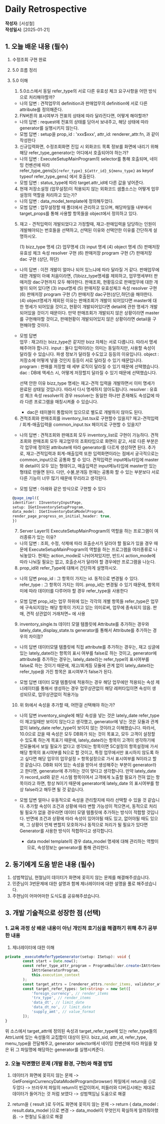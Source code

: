 # Daily Retrospective  
**작성자**: [서성철]  
**작성일시**: [2025-01-21]

## 1. 오늘 배운 내용 (필수)  

1. 수정조회 구현 완료
2. 5.0 흐름 정리 
3. 5.0 이해

    1) 5.0소스에서 동일 refer_type의 서로 다른 유효성 체크 요구사항을 어떤 방식으로 처리해야할까?
     - 나의 답변 : 견적업무의 definition과 판매업무의 definition에 서로 다른 attribute를 정의해준다.


    2) FN버튼의 표시여부가 전표의 상태에 따라 달라진다면, 어떻게 해야할까?
     - 나의 답변 : request에 전표의 상태를 담아서 보내주고, 해당 상태에 따라 generator를 실행시키지 않는다.
     - 모범 답변 : setup을 prop_id : 'xxx$xxx', attr_id: renderer_attr.fn, 과 같이 작성한다


    3) 신규입력화면, 수정조회화면 진입 시 외화코드 목록 정보를 화면에 내리기 위해 해당 refer_type_generator는 어디에서 호출되어야 하는가?
     - 나의 답변 : ExecuteSetupMainProgram의 selector를 통해 호출되며,
                  네이밍 컨벤션에 따라 refer_type_gens[`${refer_type}_${attr_id}_${menu_type}` as keyof typeof refer_type_gens] 에서 호출된다.
     - 모범 답변 : status_type에 따라 target.attr_id에 다른 값을 넣어준다.


    4) 현재 저장소설정 (업무설정)이 적용되지 않는 외화코드 샘플소스는 어떻게 업무설정의 역할을 처리하고 있는가?
     - 나의 답변 : data_model_template에 정의해두었다.
     - 모범 답변 : 업무설정할 때 폴더에서 관리하고 있으며, 해당파일들 내부에서 target_props를 통해 사용할 항목들을 object에서 정의하고 있다.

    
    5) 재고 - 견적입력이 개발되었다고 가정할때, 재고-판매입력을 담당하는 인원이 개발해야되는 번호들을 선택하고,  선택된 이유와 선택안한 이유를 간단하게 설명하시오.

        (1) bizz_type 명세
        (2) 업무명세
        (3) input 명세
        (4) object 명세
        (5) 판매저장 유효성 체크 속성 resolver 구현
        (6) 판매저장 program 구현
        (7) 판매저장 dac 구현 (상단, 하단)

     - 나의 답변 : 이전 개발이 얼마나 되어 있느냐에 따라 달라질 거 같다.
        판매업무에 대한 개발이 아예 처음이라면, (1)bizz_type명세를 제외하고, 업무명세부터 판매저장 dac구현까지 모두 해야한다.
        판매조회, 현황등으로 판매업무에 대한 개발이 되어 있다면 
        (3) input명세 
        (5) 판매저장 유효성체크 속성 resolver 구현
        (6) 판매저장 program 구현
        (7) 판매저장 dac구현(상단,하단)을 해야한다.
        (4) object명세가 제외된 이유는 판매조회가 개발이 되어있다면 master에 대한 명세가 되어있을 것이고, 현황이 개발되어있다면 detail에 관한 명세가 개발되어있을 것이기 때문이다.
        만약 판매조회가 개발되지 않은 상황이라면 master를 구현해야할 것이고, 판매현황이 개발되어있지 않은 상황이라면 detail을 구현해야할 것이다.

     - 모범 답변  
        업무 : 재고라는 bizz_type은 같지만 bizz 자체는 서로 다릅니다. 따라서 명세해주어야 합니다.
        input : 둘다 입력이라는 의미는 동일하지만, 사용할 속성이 달라질 수 있습니다. 파생 정보가 달라질 수도있고 등등의 이유입니다.
        object : 저장소에 어떻게 넣을 것인지 등등이 서로 달라질 수 있기 때문입니다.
        program : 판매를 저장할 때 세부 로직이 달라질 수 있기 때문에 선택했습니다.
        dac : DB에 액세스 시, 어떻게 저장할지 달라질 수 있기 때문에 선택했습니다.

        선택 안한 이유
        bizz_type 명세는 재고-견적 입력을 개발하면서 이미 명세가 완료된 상태일 것입니다.
        따라서 다시 명세하지 않아도됩니다.
        resolver : 유효성 체크 속성 resolver의 경우 resolver는 동일한 하나만 존재해도 속성값에 따라 다른 프로그램을 매칭시켜줄 수 있습니다.

        + dac은 테이블이 통합되어 있으므로 별도로 개발하지 않아도 된다.

    
    6) 견적조회와 판매조회를 inventory_list.tsx로 구현할수 있을지? 재고-견적입력 / 회계-매출입력을 common_input.tsx 페이지로 구현할 수 있을지?

     - 나의 답변 : 견적조회와 판매조회 모두 inventory_list로 구현이 가능하다.
        견적조회와 판매조회 모두 재고업무의 조회타입으로 화면이 같고, 서로 다른 부분은 각 업무에 정의된 attribute에 따라 generator를 다르게 생성하면 된다.
        추가로, 재고-견적입력과 회계-매출입력 또한 입력화면이라는 점에서 궁극적으로는 common_input으로 공통화 할 수 있다.
        견적입력은 input메뉴타입에 master와 detail이 모두 있는 형태이고, 매출입력은 input메뉴타입에 master만 있는 형태로 만들면 된다.
        다만, 수불,분개등 현재는 공통화 할 수 있는 부분보다 서로 다른 기능이 너무 많기 때문에 무리라고 생각된다.

     - 모범 답변 : 아래와 같은 방식으로 구현할 수 있다
     ```ts
     @page_impl({
     identifier: IInventoryInputPage,
     setup: IGetInventorySetupProgram,
     data_model: IGetInventoryDataModelProgram,
     render_page_progress_on_initial_header: true,
     })
     ```


    7) Server Layer의 ExecuteSetupMainProgram의 역할을 하는 프로그램이 여러종류가 있는 이유?
     - 나의 답변 : 조회, 수정, 삭제에 따라 호출순서가 달라야 할 필요가 있을 경우 때문에 ExecuteSetupMainProgram의 역할을 하는 프로그램을 여러종류로 나눠놓았다.
                  현재는 action_mode로 나뉘어져있지만, 반드시 action_mode에 따라 나눠질 필요는 없고, 호출순서가 달라야 할 경우에만 프로그램을 나눈다.

    
    8) prop_id와 refer_Type에 대해서 간단하게 설명하시오.

     - 나의 답변
        prop_id : 그 항목이 가지는 id. 동적으로 변경될 수 있다.
        refer_type : 그 항목이 가지는 의미. prop_id는 변경될 수 있기 때문에, 항목의미에 따라 데이터를 다루어야 할 경우 refer_type을 사용한다

     - 모범 답변 
        prop_id는 업무 하위에 있는 각각의 개별 항목들
        refer_type은 업무에 구속되지않는 해당 항목이 가지고 있는 의미로써, 업무에 종속되지 않음.
        판매, 견적 상관없이 거래처면~ 에 사용

    
    9) inventory_single.ts 데이터 모델 템플릿에 Attribute를 추가하는 경우와 lately_date_display_state.ts  generator를 통해서 Attribute를 추가하는 경우의 차이점?
    
     - 나의 답변 
        데이터모델 템플릿에 직접 attribute를 추가하는 경우는, 재고 싱글에 있는 lately_date라는 항목의 표시 여부를 false로 하는 것이고,
        generator에 attribute를 추가하는 경우는, lately_date라는 refer_type의 표시여부를 false로 하는 것이기 때문에, 재고/회계등 모듈에 관계 없이 lately_date라는  refer_type을 가진 항목은 표시여부가 false가 된다.
    
     - 모범 답변 
        데이터 모델 템플릿에 적용하는 경우 해당 업무에만 적용되는 속성
        제너레이터를 통해서 생성하는 경우 업무상관없이 해당 레퍼타입이면 속성이 생성되므로, 업무상관없이 적용가능

    
    10) 위 9)에서 속성을 추가할 때, 어떤걸 선택해야 하는가?
     
      - 나의 답변
         inventory_single에 해당 속성을 넣는 것은 lately_date refer_type이 재고일때만 보이지 않는다고 생각했고, generator에 넣는 것은 모듈과 관계없이 lately_date refer_type이 보이지 않는 것이라고 이해했습니다.
         따라서, 10.0으로 갔을 때 속성은 모두 DB화가 되는 것이 목표고, 모두 고객이 설정할 수 있도록 하는게 목표기 때문에, lately_date라는 항목이 고객이 생각하기에 전모듈에서 보일 필요가 없다고 생각되는 항목이면
         SC설정의 항목설정에 가서 해당 항목의 표시여부를 N으로 할 것이고, 특정 업무에서만 표시하지 않도록 하고 싶다면 해당 업무의 업무설정 > 항목설정으로 가서 표시여부를 N이라고 할 것 같습니다.
         DB화 되어 있는 속성을 받아서 생성해주는 부분이 generator라고 한다면, generator에 추가하는 것이 맞다고 생각합니다.
         만약 lately_date가 record_sid와 같은 시스템 항목이여서 고객에게 노출할 필요가 전혀 없는 항목이라고 하면, 항상 N이기 때문에 generator에 lately_date 의   표시여부를 항상 false라고 해두면 될 것 같습니다.

      - 모범 답변
         얼마나 유동적으로 속성을 관리할지에 따라 선택할 수 있을 것 같습니다.
         추가할 속성이 조건과 상황에 따라 변할 가능성이 적으면서, 동적으로 처리될 필요가 없을 경우라면 데이터 모델 템플릿에 추가하는 방식이 적합할 것입니다.
         반면에 조건과 상황에 따라 속성이 있어야될 때도 있고, 없어야될 때도 있으며, 그 상황이 언제 변할지 모호하거나 동적으로 처리가 될 필요가 있다면 Generator를 사용한  방식이 적합하다고 생각합니다.
         
         + data model template의 경우 data_model 명세에 대해 관리하는 역할이므로, 속성정보는 generator를 통해 관리한다.



## 2. 동기에게 도움 받은 내용 (필수)
1. 성범책임님, 현철님이 데이터가 화면에 꽂히지 않는 문제를 해결해주셨습니다.
2. 민준님이 3번문제에 대한 설명과 함께 제너레이터에 대한 설명을 풀로 해주셨습니다.
3. 주현님이 어마어마한 도식도를 공유해주셨습니다.



## 3. 개발 기술적으로 성장한 점 (선택)
### 1. 교육 과정 상 배운 내용이 아닌 개인적 호기심을 해결하기 위해 추가 공부한 내용

1. 제너레이터에 대한 이해

```ts
private _executeReferTypeGenerator(setup: ISetup): void {
		const start = Date.now();
		const refer_type_attr_program = ProgramBuilder.create<IAttrGeneratorProgramRequestDto, ISetup>(
			IAttrGeneratorProgram,
			this.execution_context
		);
		const target_attrs = [renderer_attrs.render_items, validator_attrs.limit_date, renderer_attrs.value_format];
		const target_refer_types: Set<string> = new Set([
			'foreign_currency', // render_items
			'trx_type', // render_items
			'data_dt', // limit_date
			'data_dt_no', // limit_date
			'supply_amt', // value_format
		]);
}
```
위 소스에서 target_attr에 정의된 속성과 target_refer_type에 있는 refer_type들의 AttrList에 있는 속성들의 교집합이 대상이 된다.
bizz_sid, attr_id, refer_type, menu_type을 전달해주고, generator selector에서 네이밍 컨밴션에 따라 파일을 찾은 뒤 그 파일명에 해당하는 generator를 실행시켜준다.


### 2. 오늘 직면했던 문제 (개발 환경, 구현)와 해결 방법
1. 데이터가 화면에 꽂히지 않는 문제
 -> GetForeignCurrencyDataModelProgram(browser) 파일에서 return을 {}로 두었다
 -> 브라우저 파일의 return이 빈값이여서, 피들러와 디버깅시에는 제대로 데이터가 들어가는 것 처럼 보였다
 -> 성범책임님 도움으로 해결


2. return을 { result }로 두어도 화면에 꽂히지 않는 문제
 -> return { data_model : result.data_model }으로 변경
 -> data_model이 무엇인지 확실하게 알려줘야했음.
 -> 현철님 도움으로 해결 
